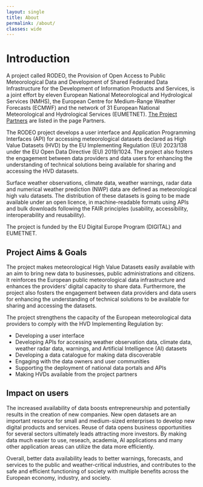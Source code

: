 ```yaml
---
layout: single
title: About
permalink: /about/
classes: wide
---
```


# Introduction

A project called RODEO, the Provision of Open Access to Public Meteorological Data and Development of Shared Federated Data Infrastructure for the Development of Information Products
and Services, is a joint effort by eleven European National Meteorological and Hydrological Services (NMHS), the European Centre for Medium-Range Weather
Forecasts (ECMWF) and the network of 31 European National Meteorological and Hydrological Services (EUMETNET). [The Project Partners](https://eurodeo.github.io/partners/) are listed in the page Partners.

The RODEO project develops a user interface and Application Programming Interfaces (API) for accessing meteorological datasets declared as High Value Datasets (HVD) by the EU
Implementing Regulation (EU) 2023/138 under the EU Open Data Directive (EU) 2019/1024. The project also fosters the engagement between data providers and data users for
enhancing the understanding of technical solutions being available for sharing and accessing the HVD datasets.

Surface weather observations, climate data, weather warnings, radar data and numerical weather prediction (NWP) data are defined as meteorological high valu datasets.
The distribution of these datasets is going to be made available under an open licence, in machine-readable formats using APIs and bulk downloads following the FAIR
principles (usability, accessibility, interoperability and reusability).

The project is funded by the EU Digital Europe Program (DIGITAL) and EUMETNET.

## Project Aims & Goals

The project makes meteorological High Value Datasets easily available with an aim to bring new data to businesses, public
administrations and citizens. It reinforces
the European public meteorological data infrastructure and enhances the providers’ digital capacity to share data. Furthermore, the project also fosters the engagement between
data providers and data users for enhancing the understanding of technical solutions to be available for sharing and accessing the datasets.

The project strengthens the capacity of the European meteorological data providers to comply with the HVD Implementing Regulation by:

- Developing a user interface
- Developing APIs for accessing weather observation data, climate data, weather radar data, warnings, and Artificial Intelligence (AI)
  datasets
- Developing a data catalogue for making data discoverable
- Engaging with the data owners and user communities
- Supporting the deployment of national data portals and APIs
- Making HVDs available from the project partners

## Impact on users

The increased availability of data boosts entrepreneurship and potentially results in the creation of new companies. New open datasets
are an important resource for small and medium-sized enterprises to develop new digital products and services. Reuse of data opens
business opportunities for several sectors ultimately leads attracting more investors. By making data much easier to use,
reseach, academia, AI applications and many other application areas can utilize the data more efficiently.

Overall, better data availability leads to better warnings, forecasts, and services to the public and weather-critical industries, and
contributes to the safe and efficient functioning of society with multiple benefits across the European economy, industry, and
society.
